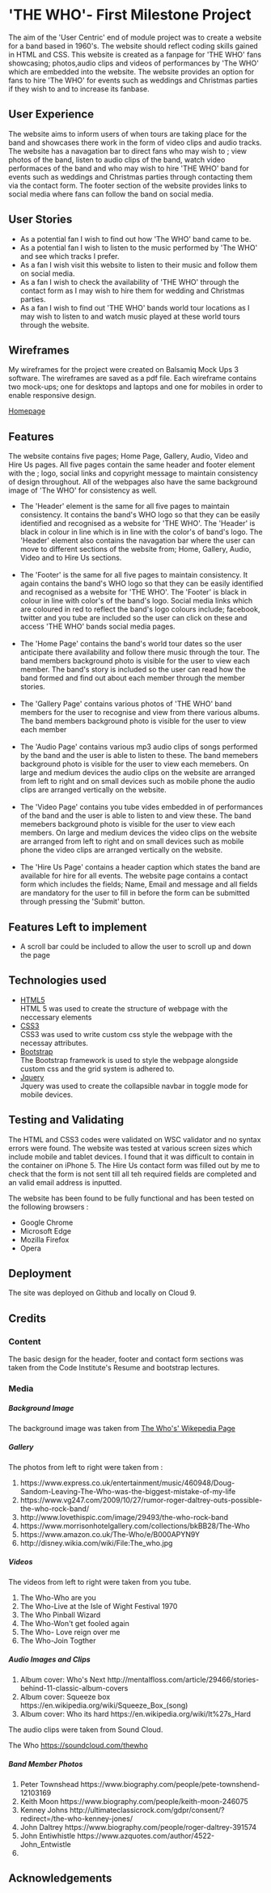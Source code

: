 # 'THE WHO'- First Milestone Project
The aim of the 'User Centric' end of module project was to create a website for a band based in 1960's. The website should reflect coding skills gained in HTML and CSS.
This website is created as a fanpage for 'THE WHO' fans showcasing; photos,audio clips and videos of performances by 'The WHO' which are embedded into the website. The website provides an option for fans to hire 'The WHO' for events such as weddings and Christmas parties if they wish to and to increase its fanbase.

## User Experience
The website aims to inform users of when tours are taking place for the band and showcases there work in the form of video clips and audio tracks. The website has a navagation bar to direct fans who may wish to ; view photos of the band, listen to audio clips of the band, watch video performaces of the band and who may wish to hire 'THE WHO' band  for events such as weddings and Christmas parties through contacting them via the contact form. The footer section of the website provides links to social media where fans can follow the band on social media.

## User Stories
<ul>
<li> As a potential fan I wish to find out how 'The WHO' band came to be. </li>
<li> As a potential fan I wish to listen to the music performed by 'The WHO' and see which tracks I prefer. </li>
<li> As a fan I wish visit this website to listen to their music and follow them on social media. </li>
<LI> As a fan I wish to check the availability of 'THE WHO' through the contact form as I may wish to hire them for wedding and Christmas parties.  </li>
<li> As a fan I wish to find out 'THE WHO' bands world tour locations as I may wish to listen to and watch music played at these world tours through the website. </li>
</ul>

## Wireframes

My wireframes for the project were created on Balsamiq Mock Ups 3 software. The wireframes are saved as a pdf file. Each wireframe contains two mock-ups; one for desktops and laptops and one for mobiles in order to enable responsive design.

[Homepage]()


##  Features
The website contains five pages; Home Page, Gallery, Audio, Video and Hire Us pages. All five pages contain the same header and footer element with the ; logo, social links and copyright message to maintain consistency of design throughout. All of the webpages also have the same background image of 'The WHO' for consistency as well.
<ul>
<li> The 'Header' element is the same for all five pages to maintain consistency. It contains the band's WHO logo so that they can be easily identified and recognised as a website for 'THE WHO'. The 'Header' is black in colour in line which is in line with the color's of band's logo. The 'Header' element also contains the navagation bar where the user can move to different sections of the website from; Home, Gallery, Audio, Video and to Hire Us sections.</li> <br>
<li> The 'Footer' is the same for all five pages to maintain consistency. It again contains the band's WHO logo so that they can be easily identified and recognised as a website for 'THE WHO'. The 'Footer' is black in colour in line with color's of the band's logo. Social media links which are coloured in red to reflect the band's logo colours include; facebook, twitter and you tube are included so the user can click on these and access 'THE WHO' bands social media pages.</li> <br>
<li> The 'Home Page' contains the band's world tour dates so the user anticipate there availability and follow there music through the tour. The band members  background photo is visible for the user to view each member. The band's story is included so the user can read how the band formed and find out about each member through the member stories. </li> <br>
<li> The 'Gallery Page' contains various photos of 'THE WHO' band members for the user to recognise and  view from there various albums. The band members background photo is visible for the user to view each member </li> <br>
<li> The 'Audio Page' contains various mp3 audio clips of songs performed by the band and the user is able to listen to these. The band memebers  background photo is visible for the user to view each memebers. On large and medium devices the audio clips on the website are arranged from left to right and on small devices such as mobile phone the audio clips are arranged vertically on the website. </li> <br>
<li> The 'Video Page' contains you tube vides embedded in of performances of the band and the user is able to listen to and view these. The band memebers  background photo is visible for the user to view each members. On large and medium devices the video clips on the website are arranged from left to right and on small devices such as mobile phone the video clips are arranged vertically on the website. </li> <br>
<li> The 'Hire Us Page' contains a header caption which states the band are available for hire for all events. The website page contains a contact form which includes the fields; Name, Email and message and all fields are mandatory for the user to fill in  before the form can be submitted through pressing the 'Submit' button.
</ul>

## Features Left to implement

<ul>
<li> A scroll bar could be included to allow the user to scroll up and down the page </li>
</ul>

## Technologies used

<ul>
<li><a href="https://developer.mozilla.org/en-US/docs/Web/Guide/HTML/HTML5"> HTML5 </a></li> HTML 5 was used to create the structure of webpage with the neccessary elements
<li><a href="https://www.w3.org/Style/CSS/Overview.en.html"> CSS3 </a></li> CSS3 was used to write custom css style the webpage with the necessay attributes.
<li><a href="https://getbootstrap.com/"> Bootstrap </a> </li>  The Bootstrap framework is used to style the webpage alongside custom css and the grid system is adhered to.
<li><a href="https://jquery.com/"> Jquery </a> </li> Jquery was used to create the collapsible navbar in toggle mode for mobile devices.
</ul>

## Testing and Validating

The HTML and CSS3 codes were validated on WSC validator and no syntax errors were found. The website was tested at various screen sizes which include mobile and tablet devices. I found  that it was difficult to contain in the container on iPhone 5.
The Hire Us contact form was filled out by me to check that the form is not sent till all teh required fields are completed and an valid email address is inputted.

The website has been found to be fully functional and has been tested on the following browsers :

<ul>
<li> Google Chrome </li>
<li> Microsoft Edge </li>
<li> Mozilla Firefox </li>
<li> Opera </li>
</ul>



## Deployment

The site was deployed on Github and locally on Cloud 9.

## Credits

### Content

The basic design for the header, footer and contact form sections was taken from the Code Institute's Resume and bootstrap lectures.

### Media


##### Background Image

The background image was taken from <a href= "https://en.wikipedia.org/wiki/The_Who"> The Who's' Wikepedia Page </a>

##### Gallery

The photos from left to right were taken from :

<ol>

<li> https://www.express.co.uk/entertainment/music/460948/Doug-Sandom-Leaving-The-Who-was-the-biggest-mistake-of-my-life </li>

<li> https://www.vg247.com/2009/10/27/rumor-roger-daltrey-outs-possible-the-who-rock-band/ </li>

<li>  http://www.lovethispic.com/image/29493/the-who-rock-band </li>

<li> https://www.morrisonhotelgallery.com/collections/bkBB28/The-Who </li>

<li>  https://www.amazon.co.uk/The-Who/e/B000APYN9Y </li>

<li> http://disney.wikia.com/wiki/File:The_who.jpg </li>

</ol>

##### Videos

The videos from left to right were taken from you tube.

<ol>

<li> The Who-Who are you </li>
<li> The Who-Live at the Isle of Wight Festival 1970 </li>
<li> The Who Pinball Wizard </li>
<li> The Who-Won't get fooled again </li>
<li> The Who- Love reign over me </li>
<li> The Who-Join Togther </li>

</ol>



##### Audio Images and Clips

<ol>

<li> Album cover: Who's Next http://mentalfloss.com/article/29466/stories-behind-11-classic-album-covers </li>

<li> Album cover: Squeeze box https://en.wikipedia.org/wiki/Squeeze_Box_(song) </li>

<li> Album cover: Who its hard https://en.wikipedia.org/wiki/It%27s_Hard </li>

</ol>


The audio clips were taken from Sound Cloud.

The Who https://soundcloud.com/thewho


##### Band Member Photos
<ol>
<li> Peter Townshead https://www.biography.com/people/pete-townshend-12103169 </li>
<li> Keith Moon https://www.biography.com/people/keith-moon-246075 </li>
<li> Kenney Johns http://ultimateclassicrock.com/gdpr/consent/?redirect=/the-who-kenney-jones/ </li>
<li> John Daltrey https://www.biography.com/people/roger-daltrey-391574 </li>
<li> John Entiwhistle  https://www.azquotes.com/author/4522-John_Entwistle <li>
</ol>


## Acknowledgements

